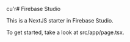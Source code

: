 cu'r# Firebase Studio

This is a NextJS starter in Firebase Studio.

To get started, take a look at src/app/page.tsx.
